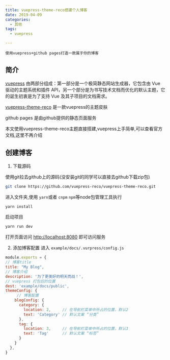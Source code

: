 ```yaml
---
title: vuepress-theme-reco搭建个人博客
date: 2019-04-09
categories:
  - 其他
tags:
  - vuepress

---
```


``` tip
使用vuepress+github pages打造一款属于你的博客
```
<!-- more -->
## 简介


[vuepress](https://vuepress.vuejs.org/zh/) 由两部分组成：第一部分是一个极简静态网站生成器，它包含由 Vue 驱动的主题系统和插件 API，另一个部分是为书写技术文档而优化的默认主题，它的诞生初衷是为了支持 Vue 及其子项目的文档需求。

[vuepress-theme-reco](https://vuepress-theme-reco.recoluan.com) 是一款vuepress的主题皮肤

github pages 是由github提供的静态页面服务

本文使用vuepress-theme-reco主题直接搭建,vuepress上手简单,可以查看官方文档,这里不再介绍


## 创建博客
1. 下载源码

使用git拉去github上的源码(没安装git的同学可以直接去github下载zip包)
```bash
git clone https://github.com/vuepress-reco/vuepress-theme-reco.git
```

进入文件夹,使用 `yarn`或者 `cnpm` `npm`等node包管理工具执行
```bash
yarn install
```

启动项目
```bash
yarn run dev
```

打开页面访问 [http://localhost:8080](http://localhost:8080) 即可访问服务

2. 添加博客配置
进入 `example/docs/.vurpress/config.js`

```js
module.exports = {
// 博客title
title: "My Blog",
// 博客介绍
description: '为了更美好的明天而战！',
// vuepress 打包后的位置
dest: 'example/docs/public',
themeConfig: {
     // 博客配置
    blogConfig: {
      category: {
        location: 2,     // 在导航栏菜单中所占的位置，默认2
        text: 'Category' // 默认文案 “分类”
      },
      tag: {
        location: 3,     // 在导航栏菜单中所占的位置，默认3
        text: 'Tag'      // 默认文案 “标签”
      }
    }
  },
}

```
